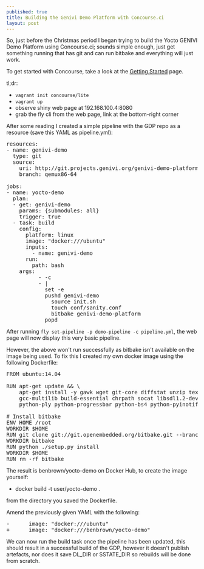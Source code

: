 ```yaml
---
published: true
title: Building the Genivi Demo Platform with Concourse.ci
layout: post
---
```

So, just before the Christmas period I began trying to build the Yocto GENIVI Demo Platform using Concourse.ci; sounds simple enough, just get something running that has git and can run bitbake and everything will just work.

To get started with Concourse, take a look at the [Getting Started](http://concourse.ci/getting-started.html) page.

tl;dr:

  * `vagrant init concourse/lite`
  * `vagrant up`
  * observe shiny web page at 192.168.100.4:8080
  * grab the fly cli from the web page, link at the bottom-right corner

After some reading I created a simple pipeline with the GDP repo as a resource (save this YAML as pipeline.yml):

<pre>
resources:
- name: genivi-demo
  type: git
  source:
    uri: http://git.projects.genivi.org/genivi-demo-platform.git
    branch: qemux86-64

jobs:
- name: yocto-demo
  plan:
  - get: genivi-demo
    params: {submodules: all}
    trigger: true
  - task: build
    config:
      platform: linux
      image: "docker:///ubuntu"
      inputs:
        - name: genivi-demo
      run:
        path: bash
	args:
          - -c
          - |
            set -e
            pushd genivi-demo
              source init.sh
              touch conf/sanity.conf
              bitbake genivi-demo-platform
            popd
</pre>

After running `fly set-pipeline -p demo-pipeline -c pipeline.yml`, the web page will now display this very basic pipeline.

However, the above won't run successfully as bitbake isn't available on the image being used.  To fix this I created my own docker image using the following Dockerfile:

<pre>
FROM ubuntu:14.04

RUN apt-get update && \
    apt-get install -y gawk wget git-core diffstat unzip texinfo \
    gcc-multilib build-essential chrpath socat libsdl1.2-dev xterm \
    python-ply python-progressbar python-bs4 python-pyinotify

# Install bitbake
ENV HOME /root
WORKDIR $HOME
RUN git clone git://git.openembedded.org/bitbake.git --branch 1.26.0 bitbake
WORKDIR bitbake
RUN python ./setup.py install
WORKDIR $HOME
RUN rm -rf bitbake
</pre>

The result is benbrown/yocto-demo on Docker Hub, to create the image yourself:

* docker build -t user/yocto-demo .

from the directory you saved the Dockerfile.

Amend the previously given YAML with the following:

<pre>
-      image: "docker:///ubuntu"
+      image: "docker:///benbrown/yocto-demo"
</pre>

We can now run the build task once the pipeline has been updated, this should result in a successful build of the GDP, however it doesn't publish artefacts, nor does it save DL_DIR or SSTATE_DIR so rebuilds will be done from scratch.